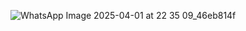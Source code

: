 ![WhatsApp Image 2025-04-01 at 22 35 09_46eb814f](https://github.com/user-attachments/assets/920b1a64-13ed-4e66-9b5d-3f6bd4368483)
